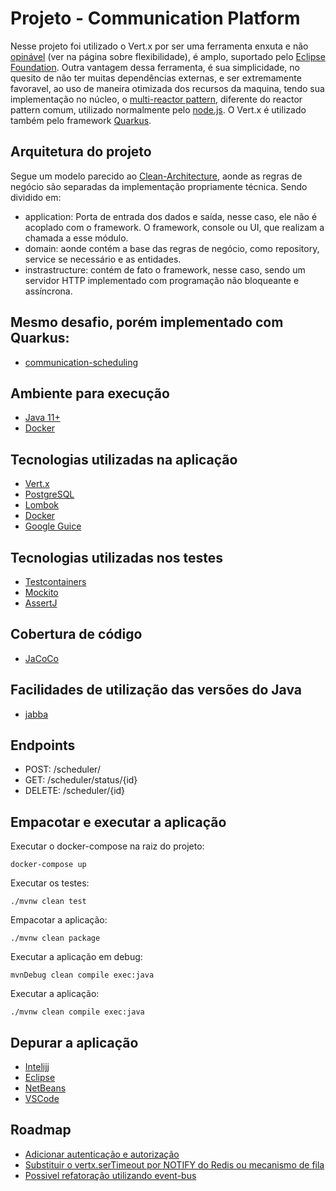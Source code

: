# Projeto - Communication Platform

Nesse projeto foi utilizado o Vert.x por ser uma ferramenta enxuta
e não [opinável](https://vertx.io/) (ver na página sobre flexibilidade),
é amplo, suportado pelo [Eclipse Foundation](https://projects.eclipse.org/projects/rt.vertx).
Outra vantagem dessa ferramenta, é sua simplicidade,
no quesito de não ter muitas dependências externas, e ser extremamente favoravel,
ao uso de maneira otimizada dos recursos da maquina, tendo sua implementação no núcleo,
o [multi-reactor pattern](https://vertx.io/docs/vertx-core/java/),
diferente do reactor pattern comum, utilizado normalmente pelo [node.js](https://nodejs.org/en/).
O Vert.x é utilizado também pelo framework [Quarkus](https://quarkus.io/guides/vertx).

## Arquitetura do projeto

Segue um modelo parecido ao [Clean-Architecture](https://www.freecodecamp.org/news/a-quick-introduction-to-clean-architecture-990c014448d2/),
aonde as regras de negócio são separadas da implementação propriamente técnica. Sendo dividido em:

* application: Porta de entrada dos dados e saída, nesse caso, ele não é acoplado com o framework.
O framework, console ou UI, que realizam a chamada a esse módulo.
* domain: aonde contém a base das regras de negócio, como repository, service se necessário e as entidades.
* instrastructure: contém de fato o framework, nesse caso, sendo um servidor HTTP implementado com programação
não bloqueante e assíncrona.

## Mesmo desafio, porém implementado com Quarkus:

* [communication-scheduling](https://github.com/guilherme-alves-silve/communication-scheduling)

## Ambiente para execução
* [Java 11+](http://openjdk.java.net/projects/jdk/11/)
* [Docker](https://www.docker.com/)

## Tecnologias utilizadas na aplicação
* [Vert.x](https://vertx.io/)
* [PostgreSQL](https://www.postgresql.org/)
* [Lombok](https://projectlombok.org/)
* [Docker](https://www.docker.com/)
* [Google Guice](https://github.com/google/guice/)

## Tecnologias utilizadas nos testes
* [Testcontainers](https://www.testcontainers.org/)
* [Mockito](https://site.mockito.org/)
* [AssertJ](https://assertj.github.io/doc/)

## Cobertura de código
* [JaCoCo](https://www.eclemma.org/jacoco/)

## Facilidades de utilização das versões do Java

* [jabba](https://github.com/shyiko/jabba)

## Endpoints

* POST: /scheduler/
* GET: /scheduler/status/{id}
* DELETE: /scheduler/{id}

## Empacotar e executar a aplicação

Executar o docker-compose na raiz do projeto:
```
docker-compose up
```

Executar os testes:
```
./mvnw clean test
```

Empacotar a aplicação:
```
./mvnw clean package
```

Executar a aplicação em debug:
```
mvnDebug clean compile exec:java
```

Executar a aplicação:
```
./mvnw clean compile exec:java
```

## Depurar a aplicação

* [Intelijj](https://www.jetbrains.com/help/idea/run-debug-configurations-dialog.html#toolbar)
* [Eclipse](https://www.eclipse.org/community/eclipse_newsletter/2017/june/article1.php)
* [NetBeans](https://netbeans.apache.org/kb/docs/java/debug-visual_pt_BR.html)
* [VSCode](https://code.visualstudio.com/docs/java/java-debugging)

## Roadmap

* [Adicionar autenticação e autorização](https://vertx.io/blog/jwt-authorization-for-vert-x-with-keycloak/)
* [Substituir o vertx.serTimeout por NOTIFY do Redis ou mecanismo de fila](https://medium.com/nerd-for-tech/redis-getting-notified-when-a-key-is-expired-or-changed-ca3e1f1c7f0a)
* [Possivel refatoração utilizando event-bus](https://fdk.codes/you-might-not-need-dependency-injection-in-a-vertx-application/)
